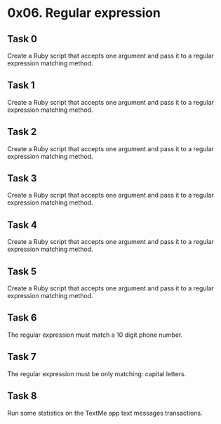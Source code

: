 # 0x06. Regular expression
## Task 0
  Create a Ruby script that accepts one argument and pass it to a regular expression matching method.
## Task 1
  Create a Ruby script that accepts one argument and pass it to a regular expression matching method.
## Task 2
  Create a Ruby script that accepts one argument and pass it to a regular expression matching method.
## Task 3
  Create a Ruby script that accepts one argument and pass it to a regular expression matching method.
## Task 4 
  Create a Ruby script that accepts one argument and pass it to a regular expression matching method.
## Task 5
  Create a Ruby script that accepts one argument and pass it to a regular expression matching method.
## Task 6
  The regular expression must match a 10 digit phone number.
## Task 7
  The regular expression must be only matching: capital letters.
## Task 8
  Run some statistics on the TextMe app text messages transactions.
